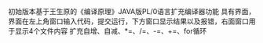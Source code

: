 初始版本基于王生原的《编译原理》JAVA版PL/0语言扩充编译器功能
具有界面，界面在左上角窗口输入代码，提交运行，下方窗口显示结果以及报错，右面窗口用于显示4个文件内容
扩充自增、自减、*=、/=、-=、+=、for循环

